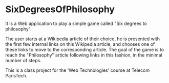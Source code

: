 SixDegreesOfPhilosophy
======================

It is a Web application to play a simple game called "Six degrees to philosophy".

The user starts at a Wikipedia article of their choice, he is presented with the first 
few internal links on this Wikipedia article, and chooses one of these links to move
to the corresponding article. The goal of the game is to reach the "Philosophy" article
following links in this fashion, in the minimal number of steps.

This is a class project for the 'Web Technologies' course at Telecom ParisTech.
